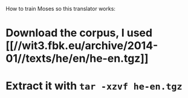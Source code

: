 How to train Moses so this translator works:

# Download the corpus, I used [[//wit3.fbk.eu/archive/2014-01//texts/he/en/he-en.tgz]]
# Extract it with `tar -xzvf he-en.tgz`
 
